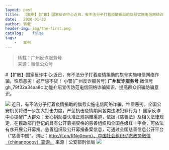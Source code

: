 ```yaml
---
layout:	post
title:	【案例】【扩散】国家反诈中心近日，有不法分子打着疫情捐助的旗号实施电信网络诈骗，性质恶劣！必严惩不贷！
date:	2020-01-30
author:	转载
header-img:	img/the-first.png
catalog:	false
tags:
	-	案例
---
```


<blockquote><p>转载：广州反诈服务号<br>
来源：微信公众号</p></blockquote>

#【扩散】国家反诈中心:近日，有不法分子打着疫情捐助的旗号实施电信网络诈骗，性质恶劣！必严惩不贷！
小警[广州反诈服务号]
**广州反诈服务号**
微信号gh_79f32a34aa8c
功能介绍宣传防范电信网络诈骗知识，提高群众识骗防骗意识。

![]({{site.baseurl}}/postimg/wOQ4aVtpQaKicgKGnXVXQ66whk0MMBrMp8ShuXg0IgKliczaVRXHKT6LPaic0Xbxs38hW9GTUncTmhX56onywCzYw.jpeg)
近日，有不法分子打着疫情捐助的旗号实施电信网络诈骗，性质恶劣。全国公安机关将进一步加大打击力度，严惩抗击疫情期间各类违法犯罪行为！
国家反诈中心提醒广大群众：爱心捐助要认准正规捐赠渠道，依据《慈善法》及相关法律规定，在民政部门登记的具有公开募捐资格的慈善组织和全国各级红十字会，可依法有序开展公开募捐。慈善组织及公开募捐备案信息，可通过全国慈善信息公开平台（“慈善中国”，网址：http://t.cn/RNg0exm）、中国社会组织动态政务微信（chinanpogov）查询。
来源｜公安部刑侦局
![]({{site.baseurl}}/postimg/U80CvqU0rQoWOxrq0AkGBPeTOo0FQialRjBaKzJKXA3oYfRO8oJd37KNGhSxpB4zwoAbAttnwWOjAV2HLJX14lA.jpeg)
